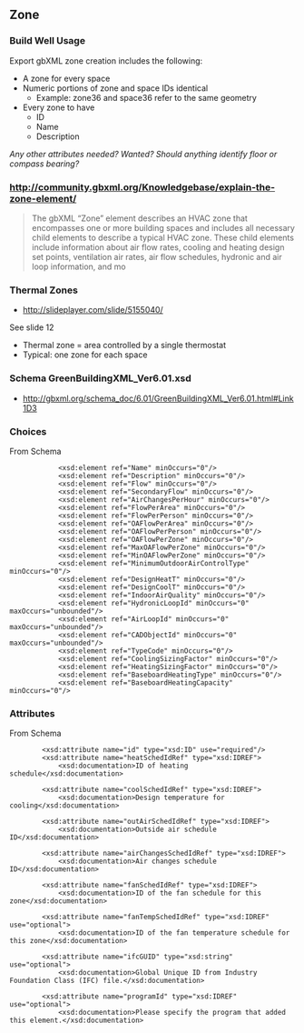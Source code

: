 
## Zone


### Build Well Usage

Export gbXML zone creation includes the following:

* A zone for every space
* Numeric portions of zone and space IDs identical
	* Example: zone36 and space36 refer to the same geometry
* Every zone to have
	* ID
	* Name
	* Description

_Any other attributes needed? Wanted?_
_Should anything identify floor or compass bearing?_


### http://community.gbxml.org/Knowledgebase/explain-the-zone-element/

> The gbXML “Zone” element describes an HVAC zone that encompasses one or more building spaces and includes all necessary child elements to describe a typical HVAC zone. These child elements include information about air flow rates, cooling and heating design set points, ventilation air rates, air flow schedules, hydronic and air loop information, and mo


### Thermal Zones

* http://slideplayer.com/slide/5155040/

See slide 12
* Thermal zone = area controlled by a single thermostat
* Typical: one zone for each space


### Schema GreenBuildingXML_Ver6.01.xsd 

* <http://gbxml.org/schema_doc/6.01/GreenBuildingXML_Ver6.01.html#Link1D3>


### Choices

From Schema

				<xsd:element ref="Name" minOccurs="0"/>
				<xsd:element ref="Description" minOccurs="0"/>
				<xsd:element ref="Flow" minOccurs="0"/>
				<xsd:element ref="SecondaryFlow" minOccurs="0"/>
				<xsd:element ref="AirChangesPerHour" minOccurs="0"/>
				<xsd:element ref="FlowPerArea" minOccurs="0"/>
				<xsd:element ref="FlowPerPerson" minOccurs="0"/>
				<xsd:element ref="OAFlowPerArea" minOccurs="0"/>
				<xsd:element ref="OAFlowPerPerson" minOccurs="0"/>
				<xsd:element ref="OAFlowPerZone" minOccurs="0"/>
				<xsd:element ref="MaxOAFlowPerZone" minOccurs="0"/>
				<xsd:element ref="MinOAFlowPerZone" minOccurs="0"/>
				<xsd:element ref="MinimumOutdoorAirControlType" minOccurs="0"/>
				<xsd:element ref="DesignHeatT" minOccurs="0"/>
				<xsd:element ref="DesignCoolT" minOccurs="0"/>
				<xsd:element ref="IndoorAirQuality" minOccurs="0"/>
				<xsd:element ref="HydronicLoopId" minOccurs="0" maxOccurs="unbounded"/>
				<xsd:element ref="AirLoopId" minOccurs="0" maxOccurs="unbounded"/>
				<xsd:element ref="CADObjectId" minOccurs="0" maxOccurs="unbounded"/>
				<xsd:element ref="TypeCode" minOccurs="0"/>
				<xsd:element ref="CoolingSizingFactor" minOccurs="0"/>
				<xsd:element ref="HeatingSizingFactor" minOccurs="0"/>
				<xsd:element ref="BaseboardHeatingType" minOccurs="0"/>
				<xsd:element ref="BaseboardHeatingCapacity" minOccurs="0"/>


### Attributes


From Schema


			<xsd:attribute name="id" type="xsd:ID" use="required"/>
			<xsd:attribute name="heatSchedIdRef" type="xsd:IDREF">
				<xsd:documentation>ID of heating schedule</xsd:documentation>

			<xsd:attribute name="coolSchedIdRef" type="xsd:IDREF">
				<xsd:documentation>Design temperature for cooling</xsd:documentation>

			<xsd:attribute name="outAirSchedIdRef" type="xsd:IDREF">
				<xsd:documentation>Outside air schedule ID</xsd:documentation>

			<xsd:attribute name="airChangesSchedIdRef" type="xsd:IDREF">
				<xsd:documentation>Air changes schedule ID</xsd:documentation>

			<xsd:attribute name="fanSchedIdRef" type="xsd:IDREF">
				<xsd:documentation>ID of the fan schedule for this zone</xsd:documentation>

			<xsd:attribute name="fanTempSchedIdRef" type="xsd:IDREF" use="optional">
				<xsd:documentation>ID of the fan temperature schedule for this zone</xsd:documentation>

			<xsd:attribute name="ifcGUID" type="xsd:string" use="optional">
				<xsd:documentation>Global Unique ID from Industry Foundation Class (IFC) file.</xsd:documentation>

			<xsd:attribute name="programId" type="xsd:IDREF" use="optional">
				<xsd:documentation>Please specify the program that added this element.</xsd:documentation>
